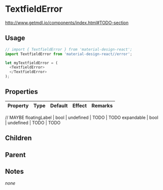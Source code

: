 # TextfieldError

http://www.getmdl.io/components/index.html#TODO-section


## Usage

```javascript
// import { TextfieldError } from 'material-design-react';
import TextfieldError from 'material-design-react//error';

let myTextfieldError = (
  <TextfieldError>
  </TextfieldError>
);
```



## Properties

Property | Type | Default | Effect | Remarks
-------- | -----| ------- | ------ | -------

// MAYBE
floatingLabel | bool | undefined | TODO | TODO
expandable | bool | undefined | TODO | TODO


## Children

## Parent

[](..//README.md)


## Notes

*none*
